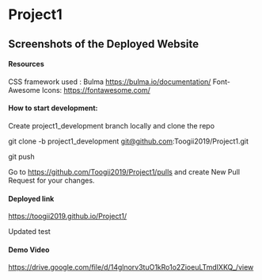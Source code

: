 # Project1

## Screenshots of the Deployed Website

#### Resources
CSS framework used : Bulma https://bulma.io/documentation/
Font-Awesome Icons: https://fontawesome.com/

#### How to start development:

Create project1_development branch locally and clone the repo

git clone -b project1_development git@github.com:Toogii2019/Project1.git

git push

Go to https://github.com/Toogii2019/Project1/pulls and create New Pull Request for your changes.

#### Deployed link

https://toogii2019.github.io/Project1/


Updated test

#### Demo Video 

https://drive.google.com/file/d/14glnorv3tuO1kRo1o2ZioeuLTmdIXKQ_/view

